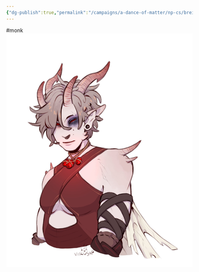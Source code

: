 ```yaml
---
{"dg-publish":true,"permalink":"/campaigns/a-dance-of-matter/np-cs/brei-teethling/"}
---
```



#monk
![attachments/Brei_Tiefling_Monk.jpg|Brei_Tiefling_Monk|300](/img/user/attachments/Brei_Tiefling_Monk.jpg)